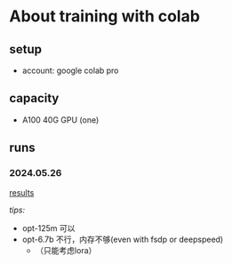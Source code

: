 # About training with colab
## setup
- account: google colab pro

## capacity
- A100 40G GPU (one)

## runs
### 2024.05.26
[results](https://wandb.ai/lux-tech/huggingface/runs/pwfagxmt?nw=nwuserlunac)

_tips:_
- opt-125m 可以
- opt-6.7b 不行，内存不够(even with fsdp or deepspeed)
    - （只能考虑lora）